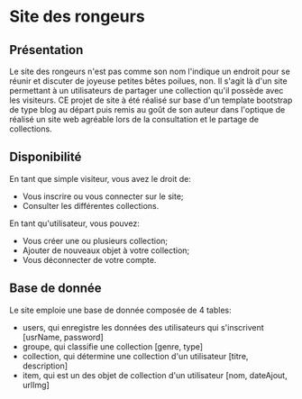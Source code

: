 # Site des rongeurs

## Présentation

Le site des rongeurs n'est pas comme son nom l'indique un endroit pour se réunir et discuter de joyeuse petites bêtes poilues, non. Il s'agit là d'un site permettant à un utilisateurs de partager une collection qu'il possède avec les visiteurs. CE projet de site à été réalisé sur base d'un template bootstrap de type blog au départ puis remis au goût de son auteur dans l'optique de réalisé un site web agréable lors de la consultation et le partage de collections.

## Disponibilité

En tant que simple visiteur, vous avez le droit de:
* Vous inscrire ou vous connecter sur le site;
* Consulter les différentes collections.

En tant qu'utilisateur, vous pouvez:
* Vous créer une ou plusieurs collection;
* Ajouter de nouveaux objet à votre collection;
* Vous déconnecter de votre compte.

## Base de donnée

Le site emploie une base de donnée composée de 4 tables:
* users, qui enregistre les données des utilisateurs qui s'inscrivent [usrName, password]
* groupe, qui classifie une collection [genre, type]
* collection, qui détermine une collection d'un utilisateur [titre, description]
* item, qui est un des objet de collection d'un utilisateur [nom, dateAjout, urlImg]

